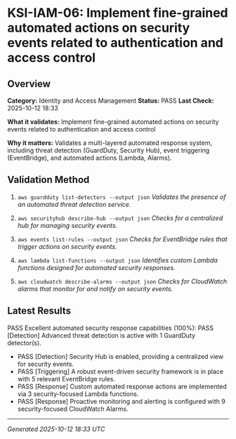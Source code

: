 # KSI-IAM-06: Implement fine-grained automated actions on security events related to authentication and access control

## Overview

**Category:** Identity and Access Management
**Status:** PASS
**Last Check:** 2025-10-12 18:33

**What it validates:** Implement fine-grained automated actions on security events related to authentication and access control

**Why it matters:** Validates a multi-layered automated response system, including threat detection (GuardDuty, Security Hub), event triggering (EventBridge), and automated actions (Lambda, Alarms).

## Validation Method

1. `aws guardduty list-detectors --output json`
   *Validates the presence of an automated threat detection service.*

2. `aws securityhub describe-hub --output json`
   *Checks for a centralized hub for managing security events.*

3. `aws events list-rules --output json`
   *Checks for EventBridge rules that trigger actions on security events.*

4. `aws lambda list-functions --output json`
   *Identifies custom Lambda functions designed for automated security responses.*

5. `aws cloudwatch describe-alarms --output json`
   *Checks for CloudWatch alarms that monitor for and notify on security events.*

## Latest Results

PASS Excellent automated security response capabilities (100%): PASS [Detection] Advanced threat detection is active with 1 GuardDuty detector(s).
- PASS [Detection] Security Hub is enabled, providing a centralized view for security events.
- PASS [Triggering] A robust event-driven security framework is in place with 5 relevant EventBridge rules.
- PASS [Response] Custom automated response actions are implemented via 3 security-focused Lambda functions.
- PASS [Response] Proactive monitoring and alerting is configured with 9 security-focused CloudWatch Alarms.

---
*Generated 2025-10-12 18:33 UTC*